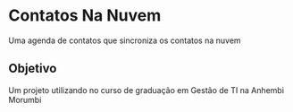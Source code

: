 # Contatos Na Nuvem

Uma agenda de contatos que sincroniza os contatos na nuvem

## Objetivo

Um projeto utilizando no curso de graduação em Gestão de TI na Anhembi Morumbi

